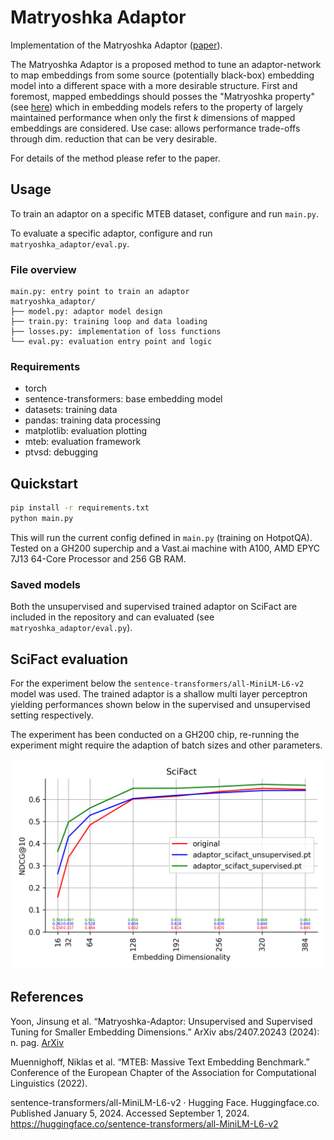 # Matryoshka Adaptor

Implementation of the Matryoshka Adaptor ([paper](https://arxiv.org/abs/2407.20243)).

The Matryoshka Adaptor is a proposed method to tune an adaptor-network to map embeddings from some source (potentially black-box) embedding model into a different space with a more desirable structure. First and foremost, mapped embeddings should posses the "Matryoshka property" (see [here](https://huggingface.co/blog/matryoshka)) which in embedding models refers to the property of largely maintained performance when only the first $k$ dimensions of mapped embeddings are considered. Use case: allows performance trade-offs through dim. reduction that can be very desirable.

For details of the method please refer to the paper.

## Usage

To train an adaptor on a specific MTEB dataset, configure and run `main.py`.

To evaluate a specific adaptor, configure and run `matryoshka_adaptor/eval.py`.

### File overview

```plaintext
main.py: entry point to train an adaptor
matryoshka_adaptor/
├── model.py: adaptor model design
├── train.py: training loop and data loading
├── losses.py: implementation of loss functions
└── eval.py: evaluation entry point and logic
```

### Requirements

- torch
- sentence-transformers: base embedding model
- datasets: training data
- pandas: training data processing
- matplotlib: evaluation plotting
- mteb: evaluation framework
- ptvsd: debugging


## Quickstart

```bash
pip install -r requirements.txt
python main.py
```

This will run the current config defined in `main.py` (training on HotpotQA). Tested on a GH200 superchip and a Vast.ai machine with A100, AMD EPYC 7J13 64-Core Processor and 256 GB RAM.

### Saved models

Both the unsupervised and supervised trained adaptor on SciFact are included in the repository and can evaluated (see `matryoshka_adaptor/eval.py`).

## SciFact evaluation

For the experiment below the `sentence-transformers/all-MiniLM-L6-v2` model was used. The trained adaptor is a shallow multi layer perceptron yielding performances shown below in the supervised and unsupervised setting respectively.

The experiment has been conducted on a GH200 chip, re-running the experiment might require the adaption of batch sizes and other parameters.

![SciFact](plots/eval_results_scifact.png)

## References

Yoon, Jinsung et al. “Matryoshka-Adaptor: Unsupervised and Supervised Tuning for Smaller Embedding Dimensions.” ArXiv abs/2407.20243 (2024): n. pag. [ArXiv](https://arxiv.org/abs/2407.20243)

Muennighoff, Niklas et al. “MTEB: Massive Text Embedding Benchmark.” Conference of the European Chapter of the Association for Computational Linguistics (2022).

sentence-transformers/all-MiniLM-L6-v2 · Hugging Face. Huggingface.co. Published January 5, 2024. Accessed September 1, 2024. https://huggingface.co/sentence-transformers/all-MiniLM-L6-v2
‌